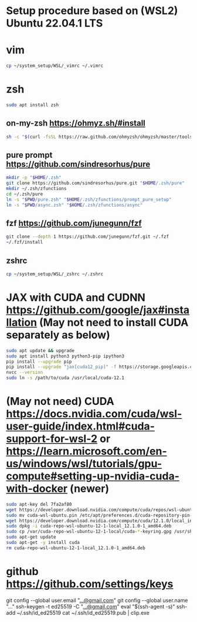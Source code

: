 # Setup procedure based on (WSL2) Ubuntu 22.04.1 LTS 

# vim
```bash
cp ~/system_setup/WSL/_vimrc ~/.vimrc
```

# zsh
```bash
sudo apt install zsh
```
## on-my-zsh https://ohmyz.sh/#install
```bash
sh -c "$(curl -fsSL https://raw.github.com/ohmyzsh/ohmyzsh/master/tools/install.sh)"
```
## pure prompt https://github.com/sindresorhus/pure
```bash
mkdir -p "$HOME/.zsh"
git clone https://github.com/sindresorhus/pure.git "$HOME/.zsh/pure"
mkdir ~/.zsh/zfunctions
cd ~/.zsh/pure
ln -s "$PWD/pure.zsh" "$HOME/.zsh/zfunctions/prompt_pure_setup"
ln -s "$PWD/async.zsh" "$HOME/.zsh/zfunctions/async"
```
## fzf https://github.com/junegunn/fzf
```bash
git clone --depth 1 https://github.com/junegunn/fzf.git ~/.fzf
~/.fzf/install
```
## zshrc
```bash
cp ~/system_setup/WSL/_zshrc ~/.zshrc
```

# JAX with CUDA and CUDNN https://github.com/google/jax#installation (May not need to install CUDA separately as below)
```bash
sudo apt update && upgrade
sudo apt install python3 python3-pip ipython3
pip install --upgrade pip
pip install --upgrade "jax[cuda12_pip]" -f https://storage.googleapis.com/jax-releases/jax_cuda_releases.html
nvcc --version
sudo ln -s /path/to/cuda /usr/local/cuda-12.1
```

# (May not need) CUDA https://docs.nvidia.com/cuda/wsl-user-guide/index.html#cuda-support-for-wsl-2 or https://learn.microsoft.com/en-us/windows/wsl/tutorials/gpu-compute#setting-up-nvidia-cuda-with-docker (newer)
```bash
sudo apt-key del 7fa2af80
wget https://developer.download.nvidia.com/compute/cuda/repos/wsl-ubuntu/x86_64/cuda-wsl-ubuntu.pin
sudo mv cuda-wsl-ubuntu.pin /etc/apt/preferences.d/cuda-repository-pin-600
wget https://developer.download.nvidia.com/compute/cuda/12.1.0/local_installers/cuda-repo-wsl-ubuntu-12-1-local_12.1.0-1_amd64.deb
sudo dpkg -i cuda-repo-wsl-ubuntu-12-1-local_12.1.0-1_amd64.deb
sudo cp /var/cuda-repo-wsl-ubuntu-12-1-local/cuda-*-keyring.gpg /usr/share/keyrings/
sudo apt-get update
sudo apt-get -y install cuda
rm cuda-repo-wsl-ubuntu-12-1-local_12.1.0-1_amd64.deb
```

# github https://github.com/settings/keys
git config --global user.email "...@gmail.com"
git config --global user.name "..."
ssh-keygen -t ed25519 -C "...@gmail.com"
eval "$(ssh-agent -s)"
ssh-add ~/.ssh/id_ed25519
cat ~/.ssh/id_ed25519.pub | clip.exe
